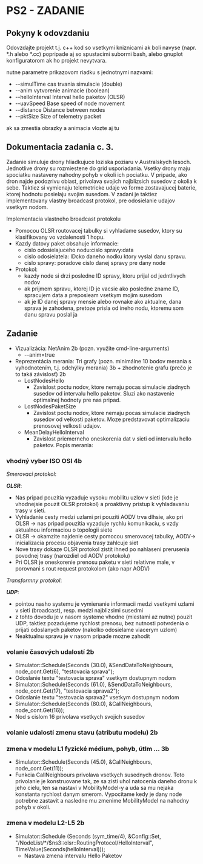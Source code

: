 # PS2 - ZADANIE

## Pokyny k odovzdaniu

Odovzdajte projekt t.j. c++ kod so vsetkymi kniznicami ak boli navyse (napr. *.h alebo *.cc) popripade aj so spustacimi subormi bash, alebo gnuplot konfiguratorom ak ho projekt nevytvara.

nutne parametre prikazovom riadku s jednotnymi nazvami: 
- --simulTime cas trvania simulacie (double)
- --anim vytvorenie animacie (boolean)
- --helloInterval Interval hello paketov (OLSR)
- --uavSpeed Base speed of node movement
- --distance Distance between nodes
- --pktSize Size of telemetry packet
 

ak sa zmestia obrazky a animacia vlozte aj tu


## Dokumentacia zadania c. 3.
Zadanie simuluje drony hliadkujuce loziska poziaru v Australskych lesoch. Jednotlive drony su rozmiestene do grid usporiadania. Vsetky drony maju spociatku nastaveny nahodny pohyb v okoli ich pociatku. V pripade, ako dron najde podozrivu oblast, privolava svojich najblizsich susedov z okolia k sebe. Taktiez si vymienaju telemetricke udaje vo forme zostavajucej baterie, ktorej hodnotu posielaju svojim susedom. V zadani je taktiez implementovany vlastny broadcast protokol, pre odosielanie udajov vsetkym nodom.

Implementacia vlastneho broadcast protokolu
- Pomocou OLSR routovacej tabulky si vyhladame susedov, ktory su klasifikovany vo vzdalenosti 1 hopu.
- Kazdy datovy paket obsahuje informacie:
  * cislo odosielajuceho nodu:cislo spravy:data
  * cislo odosielatela: IDcko daneho nodku ktory vyslal danu spravu.
  * cislo spravy: poradove cislo danej spravy pre dany node
- Protokol:
  * kazdy node si drzi posledne ID spravy, ktoru prijal od jedntlivych nodov
  * ak prijmem spravu, ktorej ID je vacsie ako posledne zname ID, spracujem data a preposieam vsetkym mojim susedom
  * ak je ID danej spravy mensie alebo rovnake ako aktualne, dana sprava je zahodena, pretoze prisla od ineho nodu, ktoremu som danu spravu poslal ja

## Zadanie

- Vizualizácia: NetAnim 2b (pozn. využite cmd-line-arguments)
  - --anim=true
- Reprezentácia merania: Tri grafy (pozn. minimálne 10 bodov merania s vyhodnotením, t.j. odchýlky merania) 3b + zhodnotenie grafu (prečo je to taká závislosť) 2b
  - LostNodesHello
	- Zavislost poctu nodov, ktore nemaju pocas simulacie ziadnych susedov od intervalu hello paketov. Sluzi ako nastavenie optimalnej hodnoty pre nas pripad.
  - LostNodesPaketSize
	- Zavislost poctu nodov, ktore nemaju pocas simulacie ziadnych susedov od velkosti paketov. Moze predstavovat optimalizaciu prenosovej velkosti udajov.
  - MeanDelayHelloInterval
	- Zavislost priemerneho oneskorenia dat v sieti od intervalu hello paketov.
Popis merania:
### vhodný vyber ISO OSI 4b
_Smerovaci protokol_:

***OLSR***:
- Nas pripad pouzitia vyzaduje vysoku mobilitu uzlov v sieti (kde je vhodnejsie pouzit OLSR protokol) a proaktivny pristup k vyhladavaniu trasy v sieti.
- Vyhladanie cesty medzi uzlami pri pouziti AODV trva dlhsie, ako pri OLSR -> nas pripad pouzitia vyzaduje rychlu komunikaciu, s vzdy aktualnou informaciou o topologii siete 
- OLSR -> okamzite najdenie cesty pomocou smerovacej tabulky, AODV-> inicializacia procesu objavenia trasy zahlcuje siet
- Nove trasy dokaze OLSR protokol zistit ihned po nahlaseni prerusenia povodnej trasy (narozdiel od AODV protokolu)
- Pri OLSR je oneskorenie prenosu paketu v sieti relativne male, v porovnani s rout request protokolom (ako napr AODV) 

_Transformny protokol_:

***UDP***:
- pointou nasho systemu je vymienanie informacii medzi vsetkymi uzlami v sieti  (broadcast), resp. medzi najblizsimi susedmi
- z tohto dovodu je v nasom systeme vhodne (miestami az nutne) pouzit UDP, taktiez pozadujeme rychlost prenosu, bez nutnosti potvrdenia o prijati odoslanych paketov (nakolko odosielame viacerym uzlom)
- Neaktualnu spravu je v nasom pripade mozne zahodit

### volanie časových udalostí  2b
- Simulator::Schedule(Seconds (30.0), &SendDataToNeighbours, node_cont.Get(6), "testovacia sprava");
 - Odoslanie textu "testovacia sprava" vsetkym dostupnym nodom
- Simulator::Schedule(Seconds (61.0), &SendDataToNeighbours, node_cont.Get(17), "testovacia sprava2");
 - Odoslanie textu "testovacia sprava2" vsetkym dostupnym nodom
- Simulator::Schedule(Seconds (80.0), &CallNeighbours, node_cont.Get(16));
 - Nod s cislom 16 privolava vsetkych svojich susedov
### volanie udalostí zmenu stavu (atributu modelu) 2b
### zmena v modelu L1  fyzické médium, pohyb, útlm … 3b
- Simulator::Schedule(Seconds (45.0), &CallNeighbours, node_cont.Get(11));
 - Funkcia CallNeighbours privolava vsetkych susednych dronov. Toto privolanie je konstruovane tak, ze sa zisti uhol natocenia daneho dronu k jeho cielu, ten sa nastavi v MobilityModel-y a uda sa mu nejaka konstanta rychlost danym smerom. Vypocitame kedy je dany node potrebne zastavit a nasledne mu zmenime MobilityModel na nahodny pohyb v okoli.

### zmena v modelu L2-L5 2b
- Simulator::Schedule (Seconds (sym_time/4), &Config::Set, "/NodeList/*/$ns3::olsr::RoutingProtocol/HelloInterval", TimeValue(Seconds(helloInterval)));
  - Nastava zmena intervalu Hello Paketov
